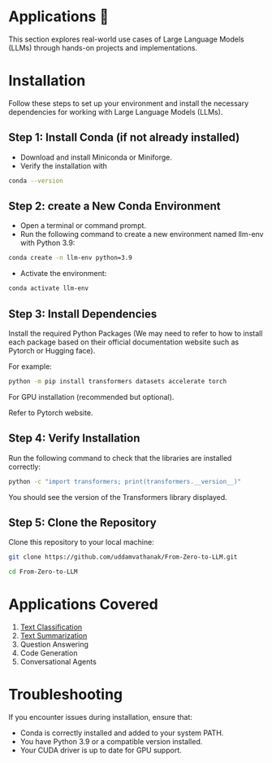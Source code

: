 # Applications 🚀

This section explores real-world use cases of Large Language Models (LLMs) through hands-on projects and implementations.

# Installation
Follow these steps to set up your environment and install the necessary dependencies for working with Large Language Models (LLMs).

## Step 1: Install Conda (if not already installed)
- Download and install Miniconda or Miniforge.
- Verify the installation with

```bash
conda --version
```

## Step 2: create a New Conda Environment

- Open a terminal or command prompt.
- Run the following command to create a new environment named llm-env with Python 3.9:

```bash
conda create -n llm-env python=3.9
```

- Activate the environment:

```bash
conda activate llm-env
```

## Step 3: Install Dependencies
Install the required Python Packages (We may need to refer to how to install each package based on their official documentation website such as Pytorch or Hugging face).

For example:

```bash
python -m pip install transformers datasets accelerate torch
```

For GPU installation (recommended but optional).

Refer to Pytorch website.

## Step 4: Verify Installation
Run the following command to check that the libraries are installed correctly:

```bash
python -c "import transformers; print(transformers.__version__)"
```
You should see the version of the Transformers library displayed.

## Step 5: Clone the Repository
Clone this repository to your local machine:

```bash
git clone https://github.com/uddamvathanak/From-Zero-to-LLM.git

cd From-Zero-to-LLM
```

# Applications Covered
1. [Text Classification](text_classification.ipynb)
2. [Text Summarization](text_summarisation.ipynb)
3. Question Answering
4. Code Generation
5. Conversational Agents

# Troubleshooting
If you encounter issues during installation, ensure that:
- Conda is correctly installed and added to your system PATH.
- You have Python 3.9 or a compatible version installed.
- Your CUDA driver is up to date for GPU support.